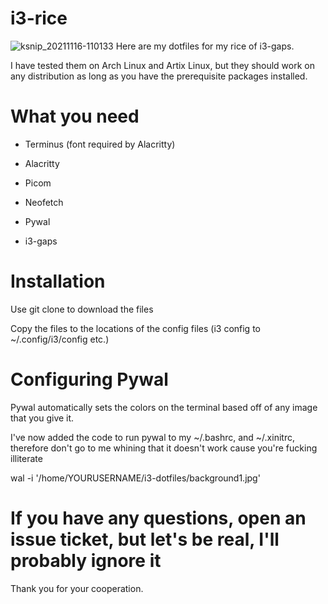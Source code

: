 
# i3-rice
![ksnip_20211116-110133](https://user-images.githubusercontent.com/92742324/141954804-dce0d8fc-6043-4c05-8b0b-009ca5166a8a.png)
Here are my dotfiles for my rice of i3-gaps.

I have tested them on Arch Linux and Artix Linux, but they should work on any distribution as long as you have the prerequisite packages installed.

# What you need

- Terminus (font required by Alacritty)

- Alacritty 

- Picom

- Neofetch

- Pywal 

- i3-gaps

# Installation
Use git clone to download the files

Copy the files to the locations of the config files (i3 config to ~/.config/i3/config etc.)

# Configuring Pywal
Pywal automatically sets the colors on the terminal based off of any image that you give it.

I've now added the code to run pywal to my ~/.bashrc, and ~/.xinitrc, therefore don't go to me whining that it doesn't work cause you're fucking illiterate

wal -i '/home/YOURUSERNAME/i3-dotfiles/background1.jpg'

# If you have any questions, open an issue ticket, but let's be real, I'll probably ignore it 
Thank you for your cooperation.
